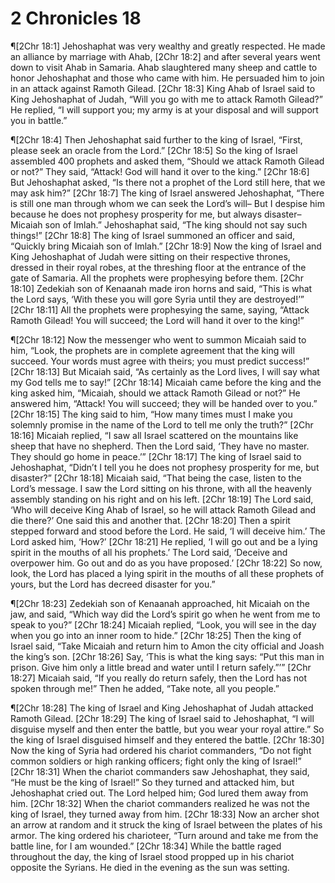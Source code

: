# 2 Chronicles 18

¶[2Chr 18:1] Jehoshaphat was very wealthy and greatly respected. He made an alliance by marriage with Ahab,
[2Chr 18:2] and after several years went down to visit Ahab in Samaria. Ahab slaughtered many sheep and cattle to honor Jehoshaphat and those who came with him. He persuaded him to join in an attack against Ramoth Gilead.
[2Chr 18:3] King Ahab of Israel said to King Jehoshaphat of Judah, “Will you go with me to attack Ramoth Gilead?” He replied, “I will support you; my army is at your disposal and will support you in battle.”

¶[2Chr 18:4] Then Jehoshaphat said further to the king of Israel, “First, please seek an oracle from the Lord.”
[2Chr 18:5] So the king of Israel assembled 400 prophets and asked them, “Should we attack Ramoth Gilead or not?” They said, “Attack! God will hand it over to the king.”
[2Chr 18:6] But Jehoshaphat asked, “Is there not a prophet of the Lord still here, that we may ask him?”
[2Chr 18:7] The king of Israel answered Jehoshaphat, “There is still one man through whom we can seek the Lord’s will– But I despise him because he does not prophesy prosperity for me, but always disaster–Micaiah son of Imlah.” Jehoshaphat said, “The king should not say such things!”
[2Chr 18:8] The king of Israel summoned an officer and said, “Quickly bring Micaiah son of Imlah.”
[2Chr 18:9] Now the king of Israel and King Jehoshaphat of Judah were sitting on their respective thrones, dressed in their royal robes, at the threshing floor at the entrance of the gate of Samaria. All the prophets were prophesying before them.
[2Chr 18:10] Zedekiah son of Kenaanah made iron horns and said, “This is what the Lord says, ‘With these you will gore Syria until they are destroyed!’”
[2Chr 18:11] All the prophets were prophesying the same, saying, “Attack Ramoth Gilead! You will succeed; the Lord will hand it over to the king!”

¶[2Chr 18:12] Now the messenger who went to summon Micaiah said to him, “Look, the prophets are in complete agreement that the king will succeed. Your words must agree with theirs; you must predict success!”
[2Chr 18:13] But Micaiah said, “As certainly as the Lord lives, I will say what my God tells me to say!”
[2Chr 18:14] Micaiah came before the king and the king asked him, “Micaiah, should we attack Ramoth Gilead or not?” He answered him, “Attack! You will succeed; they will be handed over to you.”
[2Chr 18:15] The king said to him, “How many times must I make you solemnly promise in the name of the Lord to tell me only the truth?”
[2Chr 18:16] Micaiah replied, “I saw all Israel scattered on the mountains like sheep that have no shepherd. Then the Lord said, ‘They have no master. They should go home in peace.’”
[2Chr 18:17] The king of Israel said to Jehoshaphat, “Didn’t I tell you he does not prophesy prosperity for me, but disaster?”
[2Chr 18:18] Micaiah said, “That being the case, listen to the Lord’s message. I saw the Lord sitting on his throne, with all the heavenly assembly standing on his right and on his left.
[2Chr 18:19] The Lord said, ‘Who will deceive King Ahab of Israel, so he will attack Ramoth Gilead and die there?’ One said this and another that.
[2Chr 18:20] Then a spirit stepped forward and stood before the Lord. He said, ‘I will deceive him.’ The Lord asked him, ‘How?’
[2Chr 18:21] He replied, ‘I will go out and be a lying spirit in the mouths of all his prophets.’ The Lord said, ‘Deceive and overpower him. Go out and do as you have proposed.’
[2Chr 18:22] So now, look, the Lord has placed a lying spirit in the mouths of all these prophets of yours, but the Lord has decreed disaster for you.”

¶[2Chr 18:23] Zedekiah son of Kenaanah approached, hit Micaiah on the jaw, and said, “Which way did the Lord’s spirit go when he went from me to speak to you?”
[2Chr 18:24] Micaiah replied, “Look, you will see in the day when you go into an inner room to hide.”
[2Chr 18:25] Then the king of Israel said, “Take Micaiah and return him to Amon the city official and Joash the king’s son.
[2Chr 18:26] Say, ‘This is what the king says: “Put this man in prison. Give him only a little bread and water until I return safely.”’”
[2Chr 18:27] Micaiah said, “If you really do return safely, then the Lord has not spoken through me!” Then he added, “Take note, all you people.”

¶[2Chr 18:28] The king of Israel and King Jehoshaphat of Judah attacked Ramoth Gilead.
[2Chr 18:29] The king of Israel said to Jehoshaphat, “I will disguise myself and then enter the battle, but you wear your royal attire.” So the king of Israel disguised himself and they entered the battle.
[2Chr 18:30] Now the king of Syria had ordered his chariot commanders, “Do not fight common soldiers or high ranking officers; fight only the king of Israel!”
[2Chr 18:31] When the chariot commanders saw Jehoshaphat, they said, “He must be the king of Israel!” So they turned and attacked him, but Jehoshaphat cried out. The Lord helped him; God lured them away from him.
[2Chr 18:32] When the chariot commanders realized he was not the king of Israel, they turned away from him.
[2Chr 18:33] Now an archer shot an arrow at random and it struck the king of Israel between the plates of his armor. The king ordered his charioteer, “Turn around and take me from the battle line, for I am wounded.”
[2Chr 18:34] While the battle raged throughout the day, the king of Israel stood propped up in his chariot opposite the Syrians. He died in the evening as the sun was setting.
